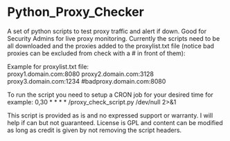 # Python_Proxy_Checker
A set of python scripts to test proxy traffic and alert if down. Good for Security Admins for live proxy monitoring. Currently the scripts need to be all downloaded and the proxies added to the proxylist.txt file (notice bad proxies can be excluded from check with a # in front of them):

Example for proxylist.txt file: <br />
	proxy1.domain.com:8080
	proxy2.domain.com:3128
	proxy3.domain.com:1234
	#badproxy.domain.com:8080
  

To run the script you need to setup a CRON job for your desired time for example:
	0,30 * * * * /proxy_check_script.py /dev/null 2>&1
  

This script is provided as is and no expressed support or warranty. I will help if can but not guaranteed. License is GPL and content can be modified as long as credit is given by not removing the script headers.

